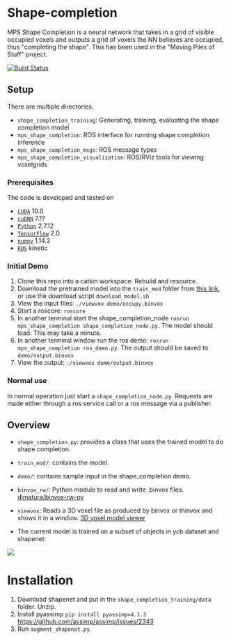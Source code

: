 # Shape-completion

MPS Shape Completion is a neural network that takes in a grid of visible occupied voxels and outputs a grid of voxels the NN believes are occupied, thus "completing the shape". 
This has been used in the "Moving Piles of Stuff" project.

[![Build Status](https://travis-ci.com/UM-ARM-Lab/mps_shape_completion.svg?branch=master)](https://travis-ci.com/UM-ARM-Lab/mps_shape_completion)

## Setup

There are multiple directories.
 - `shape_completion_training`: Generating, training, evaluating the shape completion model
 - `mps_shape_completion`: ROS interface for running shape completion inference
 - `mps_shape_completion_msgs`: ROS message types
 - `mps_shape_completion_visualization`: ROS/RViz tools for viewing voxelgrids

### Prerequisites
The code is developed and tested on
- [`CUDA`](https://developer.nvidia.com/cuda-toolkit) 10.0 
- [`cuDNN`](https://developer.nvidia.com/rdp/cudnn-archive) 7.??
- [`Python`](https://www.python.org) 2.7.12
- [`TensorFlow`](https://github.com/tensorflow/tensorflow) 2.0
- [`numpy`](http://www.numpy.org/) 1.14.2
- [`ROS`](http://wiki.ros.org/kinetic) kinetic

### Initial Demo

1. Clone this repo into a catkin workspace. Rebuild and resource.
2. Download the pretrained model into the `train_mod` folder from [this link](https://drive.google.com/file/d/1Kmij09eHVE3ab5s7Vnp-fI-qOCLei4u0/view?usp=sharing), or use the download script `download_model.sh`
2. View the input files: `./viewvox demo/occupy.binvox`
3. Start a roscore: `roscore`
4. In another terminal start the shape_completion_node `rosrun mps_shape_completion shape_completion_node.py`.
The model should load. This may take a minute.
5. In another terminal window run the ros demo: `rosrun mps_shape_completion ros_demo.py`.
The output should be saved to `demo/output.binvox`
6. View the output: `./viewvox demo/output.binvox`

### Normal use
In normal operation just start a `shape_completion_node.py`. Requests are made either through a ros service call or a ros message via a publisher.

## Overview
- `shape_completion.py`: provides a class that uses the trained model to do shape completion.
- `train_mod/`: contains the model.
- `demo/`: contains sample input in the shape_completion demo. 
- `binvox_rw/`: Python module to read and write .binvox files. [dimatura/binvox-rw-py](https://github.com/dimatura/binvox-rw-py)
- `viewvox`: Reads a 3D voxel file as produced by binvox or thinvox and shows it in a window. [3D voxel model viewer](http://www.patrickmin.com/viewvox/)

- The current model is trained on a subset of objects in ycb dataset and shapenet:

![](https://github.com/UM-ARM-Lab/Shape-completion/blob/master/train_mod/training_set.png)


# Installation
1. Download shapenet and put in the `shape_completion_training/data` folder. Unzip.
2. Install pyassimp `pip install pyassimp=4.1.3`
     https://github.com/assimp/assimp/issues/2343
3. Run `augment_shapenet.py`.

